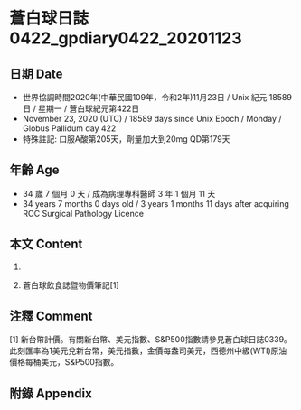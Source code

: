 [_metadata_:encoding]: - "utf-8"
[_metadata_:language]: - "zh-Hant-TW"
[_metadata_:fileformat]: - "markdown"
[_metadata_:MIME_type]: - "text/plain"
[_metadata_:markdown_version]: - "commonmark version 0.29"
[_metadata_:markdown_spec]: - "https://spec.commonmark.org/0.29/"

# 蒼白球日誌0422_gpdiary0422_20201123 #

## 日期 Date ##

* 世界協調時間2020年(中華民國109年，令和2年)11月23日 / Unix 紀元 18589 日 / 星期一 / 蒼白球紀元第422日
* November 23, 2020 (UTC) / 18589 days since Unix Epoch / Monday / Globus Pallidum day 422
* 特殊註記: 口服A酸第205天，劑量加大到20mg QD第179天

## 年齡 Age ##

* 34 歲 7 個月 0 天 / 成為病理專科醫師 3 年 1 個月 11 天
* 34 years 7 months 0 days old / 3 years 1 months 11 days after acquiring ROC Surgical Pathology Licence

## 本文 Content ##

1. 

    
2. 蒼白球飲食誌暨物價筆記[1]

    

## 注釋 Comment ##

[1] 新台幣計價。有關新台幣、美元指數、S&P500指數請參見蒼白球日誌0339。此刻匯率為1美元兌新台幣，美元指數，金價每盎司美元，西德州中級(WTI)原油價格每桶美元，S&P500指數。



## 附錄 Appendix ##

